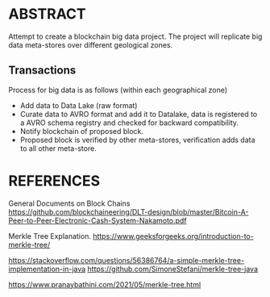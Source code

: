 # ABSTRACT

Attempt to create a blockchain big data project.  The project will replicate big data meta-stores over different 
geological zones.

## Transactions

Process for big data is as follows (within each geographical zone)

* Add data to Data Lake (raw format)
* Curate data to AVRO format and add it to Datalake, data is registered to a AVRO schema registry and checked for backward compatibility.
* Notify blockchain of proposed block.
* Proposed block is verified by other meta-stores,  verification adds data to all other meta-store. 

# REFERENCES

General Documents on Block Chains
https://github.com/blockchaineering/DLT-design/blob/master/Bitcoin-A-Peer-to-Peer-Electronic-Cash-System-Nakamoto.pdf

Merkle Tree Explanation.
https://www.geeksforgeeks.org/introduction-to-merkle-tree/

https://stackoverflow.com/questions/56386764/a-simple-merkle-tree-implementation-in-java
https://github.com/SimoneStefani/merkle-tree-java

https://www.pranaybathini.com/2021/05/merkle-tree.html